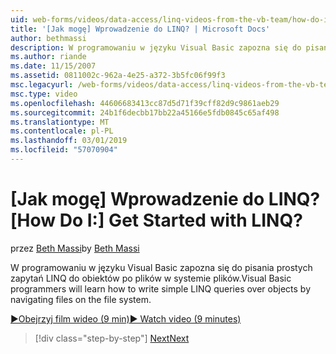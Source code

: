 ```yaml
---
uid: web-forms/videos/data-access/linq-videos-from-the-vb-team/how-do-i-get-started-with-linq
title: '[Jak mogę] Wprowadzenie do LINQ? | Microsoft Docs'
author: bethmassi
description: W programowaniu w języku Visual Basic zapozna się do pisania prostych zapytań LINQ do obiektów po plików w systemie plików.
ms.author: riande
ms.date: 11/15/2007
ms.assetid: 0811002c-962a-4e25-a372-3b5fc06f99f3
msc.legacyurl: /web-forms/videos/data-access/linq-videos-from-the-vb-team/how-do-i-get-started-with-linq
msc.type: video
ms.openlocfilehash: 44606683413cc87d5d71f39cff82d9c9861aeb29
ms.sourcegitcommit: 24b1f6decbb17bb22a45166e5fdb0845c65af498
ms.translationtype: MT
ms.contentlocale: pl-PL
ms.lasthandoff: 03/01/2019
ms.locfileid: "57070904"
---
```

<a name="how-do-i-get-started-with-linq"></a><span data-ttu-id="1f5bb-104">[Jak mogę] Wprowadzenie do LINQ?</span><span class="sxs-lookup"><span data-stu-id="1f5bb-104">[How Do I:] Get Started with LINQ?</span></span>
====================
<span data-ttu-id="1f5bb-105">przez [Beth Massi](https://github.com/bethmassi)</span><span class="sxs-lookup"><span data-stu-id="1f5bb-105">by [Beth Massi](https://github.com/bethmassi)</span></span>

<span data-ttu-id="1f5bb-106">W programowaniu w języku Visual Basic zapozna się do pisania prostych zapytań LINQ do obiektów po plików w systemie plików.</span><span class="sxs-lookup"><span data-stu-id="1f5bb-106">Visual Basic programmers will learn how to write simple LINQ queries over objects by navigating files on the file system.</span></span>

[<span data-ttu-id="1f5bb-107">&#9654;Obejrzyj film wideo (9 min)</span><span class="sxs-lookup"><span data-stu-id="1f5bb-107">&#9654; Watch video (9 minutes)</span></span>](https://channel9.msdn.com/Blogs/ASP-NET-Site-Videos/how-do-i-get-started-with-linq)

> [!div class="step-by-step"]
> [<span data-ttu-id="1f5bb-108">Next</span><span class="sxs-lookup"><span data-stu-id="1f5bb-108">Next</span></span>](how-do-i-perform-group-and-aggregate-queries.md)
